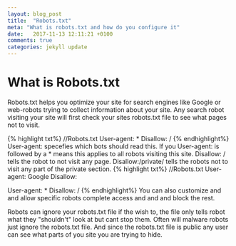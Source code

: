 ```yaml
---
layout: blog_post
title:  "Robots.txt"
meta: "What is robots.txt and how do you configure it"
date:   2017-11-13 12:11:21 +0100
comments: true 
categories: jekyll update
---
```

# What is Robots.txt
Robots.txt helps you optimize your site for search engines like Google or web-robots trying to collect information about your site. Any search robot visiting your site will first check your sites robots.txt file to see what pages not to visit. 

{% highlight txt%}
//Robots.txt
User-agent: *
Disallow: /
{% endhighlight%}
User-agent: specefies which bots should read this. If you User-agent: is followed by a * means this applies to all robots visiting this site. Disallow: / tells the robot to not visit any page. Disallow:/private/ tells the robots not to visit any part of the private section.
{% highlight txt%}
//Robots.txt
User-agent: Google
Disallow:

User-agent: *
Disallow: /
{% endhighlight%}
You can also customize and and allow specific robots complete access and and and block the rest.

Robots can ignore your robots.txt file if the wish to, the file only tells robot what they "shouldn't" look at but cant stop them. Often will malware robots just ignore the robots.txt file. And since the robots.txt file is public any user can see what parts of you site you are trying to hide. 

